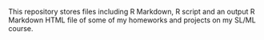 This repository stores files including R Markdown, R script and an output R Markdown HTML file of some of my homeworks and projects on my SL/ML course. 
